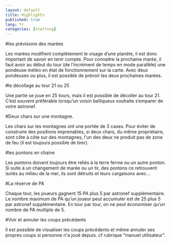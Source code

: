 ```yaml
---
layout: default
title: Highlights
published: true
lang: fr
categories: [starting]
---
```

#les prévisions des marées

Les marées modifient complètement le visage d’une planète, il est donc important de savoir en tenir compte. Pour connaitre la prochaine marée, il faut avoir au début du tour (de l’incrément de temps en mode parallèle) une pondeuse météo en état de fonctionnement sur la carte.
Avec deux pondeuses ou plus, il est possible de prévoir les deux prochaines marées.

#le décollage au tour 21 ou 25

Une partie se joue en 25 tours, mais il est possible de décoller au tour 21. C’est souvent préférable lorsqu’un voisin belliqueux souhaite s’emparer de votre astronef.

#Deux chars sur une montagne.

Les chars sur les montagnes ont une portée de 3 cases. Pour éviter de construire des positions imprenables, si deux chars, du même propriétaire, sont côte à côte sur des montagnes, l'un des deux ne produit pas de zone de feu (il est toujours possible de tirer).

#les pontons en chaine

Les pontons doivent toujours être reliés à la terre ferme ou un autre ponton. Si suite à un changement de marée ou un tir, des pontons ce retrouvent isolés au milieu de la mer, ils sont détruits et leurs cargaisons avec...

#La réserve de PA

Chaque tour, les joueurs gagnent 15 PA plus 5 par astronef supplémentaire.
Le nombre maximum de PA qu’un joueur peut accumuler est de 25 plus 5 par astronef supplémentaire.
En tour par tour, on ne peut économiser qu’un nombre de PA multiple de 5.

#Voir et annuler les coups précédents

Il est possible de visualiser les coups précédents et même annuler ses propres coups si personne n'a joué depuis. cf rubrique "manuel utilisateur".